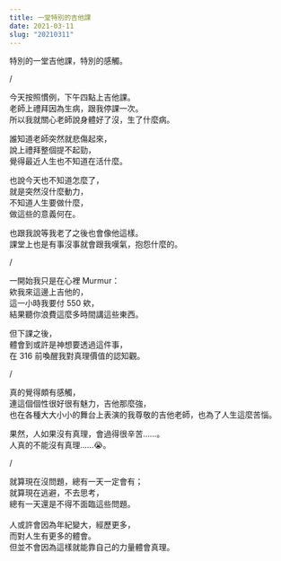 ```yaml
---
title: 一堂特別的吉他課
date: 2021-03-11
slug: "20210311"
---
```


特別的一堂吉他課，特別的感觸。

/

今天按照慣例，下午四點上吉他課。\
老師上禮拜因為生病，跟我停課一次。\
所以我就關心老師說身體好了沒，生了什麼病。

誰知道老師突然就悲傷起來，\
說上禮拜整個提不起勁，\
覺得最近人生也不知道在活什麼。

也說今天也不知道怎麼了，\
就是突然沒什麼動力，\
不知道人生要做什麼，\
做這些的意義何在。

也跟我說等我老了之後也會像他這樣。\
課堂上也是有事沒事就會跟我嘆氣，抱怨什麼的。

/

一開始我只是在心裡 Murmur：\
欸我來這邊上吉他的，\
這一小時我要付 550 欸，\
結果聽你浪費這麼多時間講這些東西。

但下課之後，\
體會到或許是神想要透過這件事，\
在 316 前喚醒我對真理價值的認知觀。

/

真的覺得頗有感觸，\
連這個個性很好很有魅力，吉他那麼強，\
也在各種大大小小的舞台上表演的我尊敬的吉他老師，也為了人生這麼苦惱。

果然，人如果沒有真理，會過得很辛苦......。\
人真的不能沒有真理......😭。

/

就算現在沒問題，總有一天一定會有；\
就算現在逃避，不去思考，\
總有一天還是不得不面臨這些問題。\
\
人或許會因為年紀變大，經歷更多，\
而對人生有更多的體會。\
但並不會因為這樣就能靠自己的力量體會真理。
